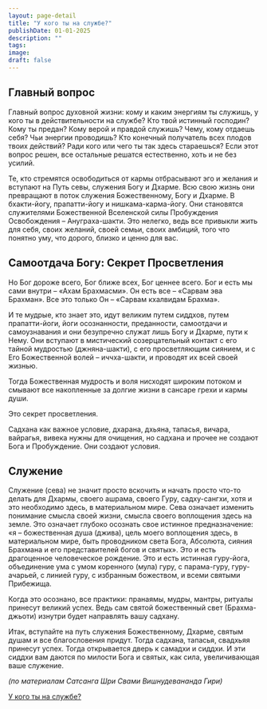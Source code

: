 ```yaml
---
layout: page-detail
title: "У кого ты на службе?"
publishDate: 01-01-2025
description: ""
tags:
image:
draft: false
---
```


## Главный вопрос

Главный вопрос духовной жизни: кому и каким энергиям ты служишь, у кого ты в действительности на службе? Кто твой истинный господин? Кому ты предан? Кому верой и правдой служишь? Чему, кому отдаешь себя? Чьи энергии проводишь? Кто конечный получатель всех плодов твоих действий? Ради кого или чего ты так здесь стараешься? Если этот вопрос решен, все остальные решатся естественно, хоть и не без усилий.

Те, кто стремятся освободиться от кармы отбрасывают эго и желания и вступают на Путь севы, служения Богу и Дхарме. Всю свою жизнь они превращают в поток служения Божественному, Богу и Дхарме. В бхакти-йогу, прапатти-йогу и нишкама-карма-йогу. Они становятся служителями Божественной Вселенской силы Пробуждения Освобождения – Ануграха-шакти. Это нелегко, ведь все привыкли жить для себя, своих желаний, своей семьи, своих амбиций, того что понятно уму, что дорого, близко и ценно для вас.

## Самоотдача Богу: Секрет Просветления

Но Бог дороже всего, Бог ближе всех, Бог ценнее всего. Бог и есть мы сами внутри – «Ахам Брахмасми». Он есть все – «Сарвам эва Брахман». Все это только Он – «Сарвам кхалвидам Брахма». 

И те мудрые, кто знает это, идут великим путем сиддхов, путем прапатти-йоги, йоги осознанности, преданности, самоотдачи и самоузнавания и они безупречно служат лишь Богу и Дхарме, пути к Нему. Они вступают в мистический созерцательный контакт с его тайной мудростью (джняна-шакти), с его просветляющим сиянием, и с Его Божественной волей – иччха-шакти, и проводят их всей своей жизнью.

Тогда Божественная мудрость и воля нисходят широким потоком и смывают все накопленные за долгие жизни в сансаре грехи и кармы души.

Это секрет просветления.

Садхана как важное условие, дхарана, дхьяна, тапасья, вичара, вайрагья, вивека нужны для очищения, но садхана и прочее не создают Бога и Пробуждение. Они создают условия.

## Служение

Служение (сева) не значит просто вскочить и начать просто что-то делать для Дхармы, своего ашрама, своего Гуру, садху-сангхи, хотя и это необходимо здесь, в материальном мире. Сева означает изменить понимание смысла своей жизни, смысла своего воплощения здесь на земле. Это означает глубоко осознать свое истинное предназначение: «я – божественная душа (джива), цель моего воплощения здесь, в материальном мире, быть проводником света Бога, Абсолюта, сияния Брахмана и его представителей богов и святых». Это и есть драгоценное человеческое рождение. Это и есть истинная гуру-йога, объединение ума с умом коренного (мула) гуру, с парама-гуру, гуру-ачарьей, с линией гуру, с избранным божеством, и всеми святыми Прибежища.

Когда это осознано, все практики: пранаямы, мудры, мантры, ритуалы принесут великий успех. Ведь сам святой божественный свет (Брахма-джьоти) изнутри будет направлять вашу садхану. 

Итак, вступайте на путь служения Божественному, Дхарме, святым душам и все благословения придут. Тогда садхана, тапасья, свадхьяя принесут успех. Тогда открывается дверь к самадхи и сиддхи. И эти сиддхи вам даются по милости Бога и святых, как сила, увеличивающая ваше служение.

_(по материалам Сатсанга Шри Свами Вишнудевананда Гири)_

[У кого ты на службе?](/binaries/file/news/f%5F3085.docx)
